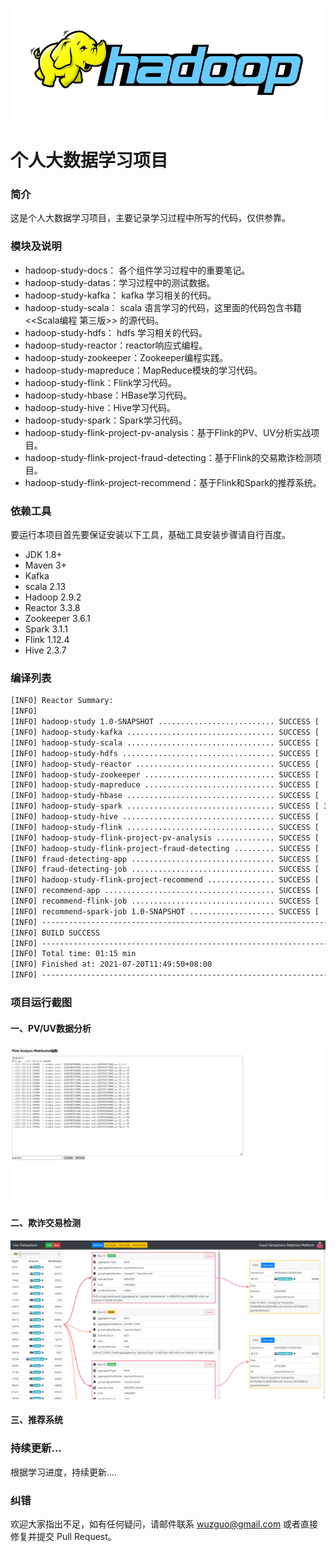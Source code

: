 ![](./index.jpg)

# 个人大数据学习项目

### 简介
这是个人大数据学习项目，主要记录学习过程中所写的代码，仅供参靠。

### 模块及说明
- hadoop-study-docs： 各个组件学习过程中的重要笔记。
- hadoop-study-datas：学习过程中的测试数据。
- hadoop-study-kafka： kafka 学习相关的代码。
- hadoop-study-scala： scala 语言学习的代码，这里面的代码包含书籍<<Scala编程 第三版>> 的源代码。
- hadoop-study-hdfs： hdfs 学习相关的代码。
- hadoop-study-reactor：reactor响应式编程。
- hadoop-study-zookeeper：Zookeeper编程实践。
- hadoop-study-mapreduce：MapReduce模块的学习代码。
- hadoop-study-flink：Flink学习代码。
- hadoop-study-hbase：HBase学习代码。
- hadoop-study-hive：Hive学习代码。
- hadoop-study-spark：Spark学习代码。
- hadoop-study-flink-project-pv-analysis：基于Flink的PV、UV分析实战项目。
- hadoop-study-flink-project-fraud-detecting：基于Flink的交易欺诈检测项目。
- hadoop-study-flink-project-recommend：基于Flink和Spark的推荐系统。

### 依赖工具
要运行本项目首先要保证安装以下工具，基础工具安装步骤请自行百度。
- JDK 1.8+
- Maven 3+
- Kafka
- scala 2.13
- Hadoop 2.9.2
- Reactor 3.3.8
- Zookeeper 3.6.1
- Spark 3.1.1
- Flink 1.12.4
- Hive 2.3.7

### 编译列表

```xml
[INFO] Reactor Summary:
[INFO] 
[INFO] hadoop-study 1.0-SNAPSHOT .......................... SUCCESS [  0.005 s]
[INFO] hadoop-study-kafka ................................. SUCCESS [  2.218 s]
[INFO] hadoop-study-scala ................................. SUCCESS [  0.044 s]
[INFO] hadoop-study-hdfs .................................. SUCCESS [  0.857 s]
[INFO] hadoop-study-reactor ............................... SUCCESS [  3.065 s]
[INFO] hadoop-study-zookeeper ............................. SUCCESS [  2.074 s]
[INFO] hadoop-study-mapreduce ............................. SUCCESS [  0.338 s]
[INFO] hadoop-study-hbase ................................. SUCCESS [  5.384 s]
[INFO] hadoop-study-spark ................................. SUCCESS [ 37.767 s]
[INFO] hadoop-study-hive .................................. SUCCESS [  5.377 s]
[INFO] hadoop-study-flink ................................. SUCCESS [  0.817 s]
[INFO] hadoop-study-flink-project-pv-analysis ............. SUCCESS [  0.832 s]
[INFO] hadoop-study-flink-project-fraud-detecting ......... SUCCESS [  0.002 s]
[INFO] fraud-detecting-app ................................ SUCCESS [  9.905 s]
[INFO] fraud-detecting-job ................................ SUCCESS [  1.323 s]
[INFO] hadoop-study-flink-project-recommend ............... SUCCESS [  0.002 s]
[INFO] recommend-app ...................................... SUCCESS [  4.002 s]
[INFO] recommend-flink-job ................................ SUCCESS [  0.316 s]
[INFO] recommend-spark-job 1.0-SNAPSHOT ................... SUCCESS [  0.306 s]
[INFO] ------------------------------------------------------------------------
[INFO] BUILD SUCCESS
[INFO] ------------------------------------------------------------------------
[INFO] Total time: 01:15 min
[INFO] Finished at: 2021-07-20T11:49:50+08:00
[INFO] ------------------------------------------------------------------------
```

### 项目运行截图

#### 一、PV/UV数据分析

![](.\hadoop-study-docs\intro\2.png)

#### 二、欺诈交易检测

![](.\hadoop-study-docs\intro\1.png)



#### 三、推荐系统



### 持续更新...

根据学习进度，持续更新....

### 纠错
欢迎大家指出不足，如有任何疑问，请邮件联系 wuzguo@gmail.com 或者直接修复并提交 Pull Request。
